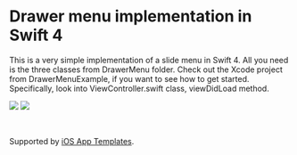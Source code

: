 # Drawer menu implementation in Swift 4

This is a very simple implementation of a slide menu in Swift 4. All you need is the three classes from DrawerMenu folder. Check out the Xcode project from DrawerMenuExample, if you want to see how to get started. Specifically, look into ViewController.swift class, viewDidLoad method.

<a href="https://www.iosapptemplates.com"><img src="https://www.iosapptemplates.com/wp-content/uploads/2018/01/Screen-Shot-2018-01-17-at-5.09.24-PM.png" /></a>
<a href="https://www.iosapptemplates.com"><img src="https://www.iosapptemplates.com/wp-content/uploads/2018/01/Screen-Shot-2018-01-17-at-5.09.35-PM.png" /></a>

<br/>

Supported by <a href="https://www.iosapptemplates.com">iOS App Templates</a>.
